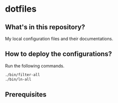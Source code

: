 # dotfiles

## What's in this repository?

My local configuration files and their documentations.


## How to deploy the configurations?

Run the following commands.

```sh
./bin/filter-all
./bin/ln-all
```

## Prerequisites


